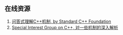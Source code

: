 ## 在线资源
1. [问答式理解C++机制, by Standard C++ Foundation](https://isocpp.org/wiki/faq)
2. [Special Interest Group on C++, 对一些机制的深入解析](https://sigcpp.github.io/)

